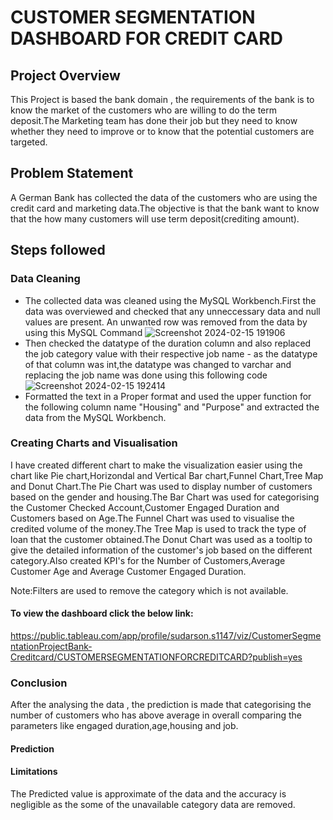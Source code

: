 # CUSTOMER SEGMENTATION DASHBOARD FOR CREDIT CARD
## Project Overview
This Project is based the bank domain , the requirements of the bank is to know the market of the customers who are willing to do the term deposit.The Marketing team has done their job but they need to know whether they need to improve or to know that the potential customers are targeted.
## Problem Statement 
A German Bank has collected the data of the customers who are using the credit card and marketing data.The objective is that the bank want to know that the how many customers will use term deposit(crediting amount).

## Steps followed 
### Data Cleaning
- The collected data was cleaned using the MySQL Workbench.First the data was overviewed and checked that any unneccessary data and null values are present. An unwanted row was removed from the data by using this MySQL Command 
![Screenshot 2024-02-15 191906](https://github.com/Sudarson-analyst/Tableau_Public-Project-/assets/159156381/6a8f3827-8171-4ecd-b492-7b266fe9aa8a)
- Then checked the datatype of the duration column and also replaced the job category value with their respective job name - as the datatype of that column was int,the datatype was changed to varchar and replacing the job name was done using this following code
![Screenshot 2024-02-15 192414](https://github.com/Sudarson-analyst/Tableau_Public-Project-/assets/159156381/6356c017-687d-46b3-b306-cf476c4c2229)
- Formatted the text in a Proper format and used the upper function for the following column name "Housing" and "Purpose" and extracted the data from the MySQL Workbench.

### Creating Charts and Visualisation
I have created different chart to make the visualization easier using the chart like Pie chart,Horizondal and Vertical Bar chart,Funnel Chart,Tree Map and Donut Chart.The Pie Chart was used to display number of customers based on the gender and housing.The Bar Chart was used for categorising the Customer Checked Account,Customer Engaged Duration and Customers based on Age.The Funnel Chart was used to visualise the credited volume of the money.The Tree Map is used to track the type of loan that the customer obtained.The Donut Chart was used as a tooltip to give the detailed information of the customer's job based on the different category.Also created KPI's for the Number of Customers,Average Customer Age and Average Customer Engaged Duration.

Note:Filters are used to remove the category which is not available.

#### To view the dashboard click the below link:
https://public.tableau.com/app/profile/sudarson.s1147/viz/CustomerSegmentationProjectBank-Creditcard/CUSTOMERSEGMENTATIONFORCREDITCARD?publish=yes

### Conclusion
After the analysing the data , the prediction is made that categorising the number of customers who has above average in overall comparing the parameters like engaged duration,age,housing and job.
#### Prediction

#### Limitations
The Predicted value is approximate of the data and the accuracy is negligible as the some of the unavailable category data are removed.
